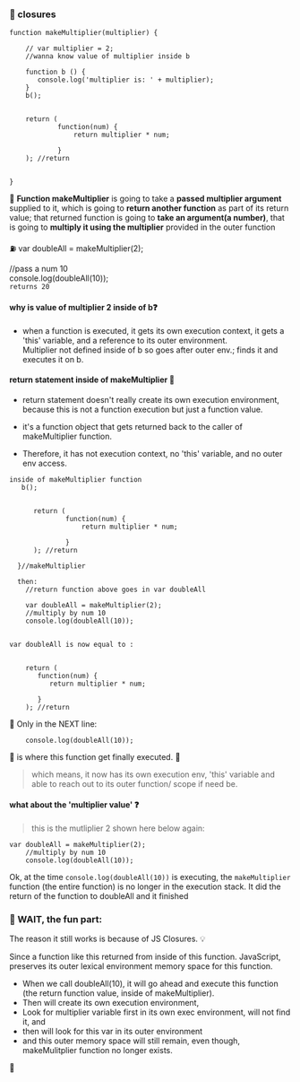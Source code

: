 
### :name_badge: closures  

````
function makeMultiplier(multiplier) {  
    
    // var multiplier = 2;  
    //wanna know value of multiplier inside b   
   
    function b () {  
       console.log('multiplier is: ' + multiplier);  
    }   
    b();
    

    return (
            function(num) {
                return multiplier * num;
            
            }
    ); //return


}
````

:sunrise: **Function makeMultiplier** is going to take a **passed multiplier argument** supplied to it,
which is going to **return another function** as part of 
its return value; that returned function is going to **take
an argument(a number)**, that is going to **multiply it
using the multiplier** provided in the outer function



:fuelpump: var doubleAll = makeMultiplier(2); 
   
//pass a num 10   
console.log(doubleAll(10));   
`returns 20`


#### why is value of multiplier 2 inside of b:question:  

- when a function is executed, it gets its own execution
  context, it gets a 'this' variable, and a reference
  to its outer environment.   
  Multiplier not defined inside of b so goes after
  outer env.; finds it and executes it on b.
  
#### return statement inside of makeMultiplier :loudspeaker:

- return statement doesn't really create its own execution environment,
  because this is not a function execution but just a function
  value.   
  
- it's a function object that gets returned back to
  the caller of makeMultiplier function.
- Therefore, it has not execution context, no 'this' variable,
  and no outer env access.

````
inside of makeMultiplier function
   b();
      
  
      return (
              function(num) {
                  return multiplier * num;
              
              }
      ); //return
      
  }//makeMultiplier
  
  then:
    //return function above goes in var doubleAll
    
    var doubleAll = makeMultiplier(2);
    //multiply by num 10
    console.log(doubleAll(10));
    
````

    var doubleAll is now equal to :
        
    
        return (
           function(num) {
              return multiplier * num;
    
           }
        ); //return
        
 
:trumpet: Only in the NEXT line:
    
        console.log(doubleAll(10));
        
 :dart: is where this function get finally executed. :wind_chime:
 
 > which means, it now has its own execution env, 'this' variable
   and able to reach out to its outer function/ scope if
   need be.


#### what about the 'multiplier value' :question:
> this is the mutliplier 2 shown here below again:

````
var doubleAll = makeMultiplier(2);
    //multiply by num 10
    console.log(doubleAll(10));
````
Ok, at the time `console.log(doubleAll(10))` is executing,
the `makeMultiplier` function (the entire function) is no longer in the execution
stack. It did the return of the function to doubleAll and
it finished

### :monkey: WAIT, the fun part:
The reason it still works is because of JS Closures.  :bulb:

Since a function like this returned from inside
of this function. JavaScript, preserves its outer
lexical environment memory space for this function.

- When we call doubleAll(10), it will go ahead and execute
  this function (the return function value, inside of
  makeMultiplier).
- Then will create its own execution environment,
- Look for multiplier variable first in its own
  exec environment, will not find it, and
- then will look for this var in its outer environment
- and this outer memory space will still remain, even
  though, makeMulitplier function no longer exists.
  







:100:
